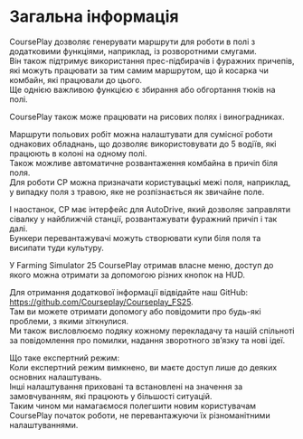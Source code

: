 # Загальна інформація

  
CoursePlay дозволяє генерувати маршрути для роботи в полі з додатковими функціями, наприклад, із розворотними смугами.   
Він також підтримує використання прес-підбирачів і фуражних причепів, які можуть працювати за тим самим маршрутом, що й косарка чи комбайн, які працювали до цього.    
Ще однією важливою функцією є збирання або обгортання тюків на полі.    
  
CoursePlay також може працювати на рисових полях і виноградниках.    
  
Маршрути польових робіт можна налаштувати для сумісної роботи однакових обладнань, що дозволяє використовувати до 5 водіїв, які працюють в колоні на одному полі.   
Також можливе автоматичне розвантаження комбайна в причіп біля поля.  
Для роботи CP можна призначати користувацькі межі поля, наприклад, у випадку поля з травою, яке не розпізнається як звичайне поле.  
  
І наостанок, CP має інтерфейс для AutoDrive, який дозволяє заправляти сівалку у найближчій станції, розвантажувати фуражний причіп і так далі.  
Бункери перевантажувачі можуть створювати купи біля поля та висипати туди культуру.  
  
У Farming Simulator 25 CoursePlay отримав власне меню, доступ до якого можна отримати за допомогою різних кнопок на HUD.  
  
Для отримання додаткової інформації відвідайте наш GitHub: https://github.com/Courseplay/Courseplay_FS25.    
Там ви можете отримати допомогу або повідомити про будь-які проблеми, з якими зіткнулися.    
Ми також висловлюємо подяку кожному перекладачу та нашій спільноті за повідомлення про помилки, надання зворотного зв’язку та нові ідеї.    
  
Що таке експертний режим:  
Коли експертний режим вимкнено, ви маєте доступ лише до деяких основних налаштувань.  
Інші налаштування приховані та встановлені на значення за замовчуванням, які працюють у більшості ситуацій.  
Таким чином ми намагаємося полегшити новим користувачам CoursePlay початок роботи, не перевантажуючи їх різноманітними налаштуваннями.  


